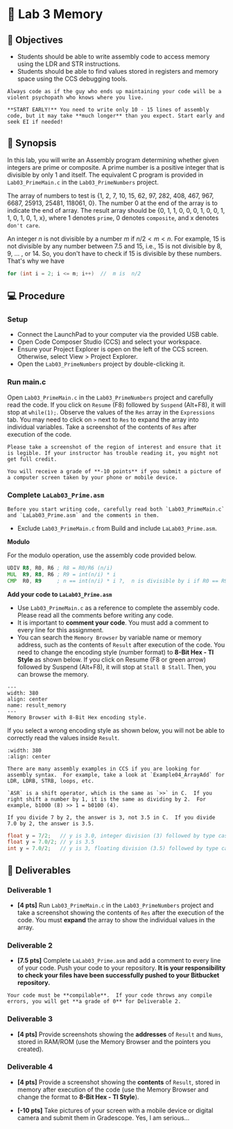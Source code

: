 # 🔬 Lab 3 Memory 

## 📌 Objectives
- Students should be able to write assembly code to access memory using the LDR and STR instructions.
- Students should be able to find values stored in registers and memory space using the CCS debugging tools.

```{note}
Always code as if the guy who ends up maintaining your code will be a violent psychopath who knows where you live.
```


```{tip}
**START EARLY!** You need to write only 10 - 15 lines of assembly code, but it may take **much longer** than you expect. Start early and seek EI if needed!
```

## 📜 Synopsis
In this lab, you will write an Assembly program determining whether given integers are prime or composite.  A prime number is a positive integer that is divisible by only 1 and itself.  The equivalent C program is provided in `Lab03_PrimeMain.c` in the `Lab03_PrimeNumbers` project.

The array of numbers to test is {1, 2, 7, 10, 15, 62, 97, 282, 408, 467, 967, 6687, 25913, 25481, 118061, 0}. The number 0 at the end of the array is to indicate the end of array.  The result array should be {0, 1, 1, 0, 0, 0, 1, 0, 0, 1, 1, 0, 1, 0, 1, x}, where 1 denotes `prime`, 0 denotes `composite`, and x denotes `don't care`.

An integer $n$ is not divisible by a number $m$ if $n/2 < m < n$.  For example, 15 is not divisible by any number between 7.5 and 15, i.e., 15 is not divisible by 8, 9, ... , or 14.  So, you don't have to check if 15 is divisible by these numbers.  That's why we have
```C
for (int i = 2; i <= m; i++)  //  m is  n/2
```

## 💻 Procedure

### Setup
- Connect the LaunchPad to your computer via the provided USB cable.
- Open Code Composer Studio (CCS) and select your workspace.
- Ensure your Project Explorer is open on the left of the CCS screen. Otherwise, select View > Project Explorer.
- Open the `Lab03_PrimeNumbers` project by double-clicking it.


### Run main.c

Open `Lab03_PrimeMain.c` in the `Lab03_PrimeNumbers` project and carefully read the code. If you click on `Resume` (F8) followed by `Suspend` (Alt+F8), it will stop at `while(1);`.  Observe the values of the `Res` array in the `Expressions` tab. You may need to click on `>` next to `Res` to expand the array into individual variables. Take a screenshot of the contents of `Res` after execution of the code.

```{warning}
Please take a screenshot of the region of interest and ensure that it is legible. If your instructor has trouble reading it, you might not get full credit.
```

```{attention}
You will receive a grade of **-10 points** if you submit a picture of a computer screen taken by your phone or mobile device.
```

### Complete `LaLab03_Prime.asm`


```{tip}
Before you start writing code, carefully read both `Lab03_PrimeMain.c` and `LaLab03_Prime.asm` and the comments in them.
```

- Exclude `Lab03_PrimeMain.c` from Build and include `LaLab03_Prime.asm`.


**Modulo**

For the modulo operation, use the assembly code provided below.  

```asm
UDIV R8, R0, R6 ; R8 = R0/R6 (n/i)
MUL  R9, R8, R6 ; R9 = int(n/i) * i
CMP  R0, R9     ; n == int(n/i) * i ?,  n is divisible by i if R0 == R9.
```

**Add your code to `LaLab03_Prime.asm`**

- Use `Lab03_PrimeMain.c` as a reference to complete the assembly code. Please read all the comments before writing any code. 
- It is important to **comment your code**. You must add a comment to every line for this assignment. 
- You can search the `Memory Browser` by variable name or memory address, such as the contents of `Result` after execution of the code.  You need to change the encoding style (number format) to **8-Bit Hex - TI Style** as shown below. If you click on Resume (F8 or green arrow) followed by Suspend (Alt+F8), it will stop at `Stall B Stall`. Then, you can browse the memory.

```{figure} ./figures/Lab03_PrimeResultMemory.png
---
width: 380
align: center
name: result_memory
---
Memory Browser with 8-Bit Hex encoding style.
```

If you select a wrong encoding style as shown below, you will not be able to correctly read the values inside `Result`.  

```{image} ./figures/Lab03_PrimeResultMemoryBad.png
:width: 380
:align: center
```

```{tip}
There are many assembly examples in CCS if you are looking for assembly syntax.  For example, take a look at `Example04_ArrayAdd` for LDR, LDRB, STRB, loops, etc.  
```

```{note}
`ASR` is a shift operator, which is the same as `>>` in C.  If you right shift a number by 1, it is the same as dividing by 2.  For example, b1000 (8) >> 1 = b0100 (4).
```

```{tip}
If you divide 7 by 2, the answer is 3, not 3.5 in C.  If you divide 7.0 by 2, the answer is 3.5.
```

```C
float y = 7/2;   // y is 3.0, integer division (3) followed by type casting w/ float
float y = 7.0/2; // y is 3.5
int y = 7.0/2;   // y is 3, floating division (3.5) followed by type casting w/ int
```

## 🚚 Deliverables

### Deliverable 1
- **[4 pts]** Run `Lab03_PrimeMain.c` in the `Lab03_PrimeNumbers` project and take a screenshot showing the contents of `Res` after the execution of the code. You must **expand** the array to show the individual values in the array.


### Deliverable 2
- **[7.5 pts]** Complete `LaLab03_Prime.asm` and add a comment to every line of your code. Push your code to your repository. **It is your responsibility to check your files have been successfully pushed to your Bitbucket repository.**

```{warning}
Your code must be **compilable**.  If your code throws any compile errors, you will get **a grade of 0** for Deliverable 2.
```

### Deliverable 3

- **[4 pts]** Provide screenshots showing the **addresses** of `Result` and `Nums`, stored in RAM/ROM (use the Memory Browser and the pointers you created).

### Deliverable 4
- **[4 pts]** Provide a screenshot showing the **contents** of `Result`, stored in memory after execution of the code (use the Memory Browser and change the format to **8-Bit Hex - TI Style**).

- **[-10 pts]** Take pictures of your screen with a mobile device or digital camera and submit them in Gradescope. Yes, I am serious...
